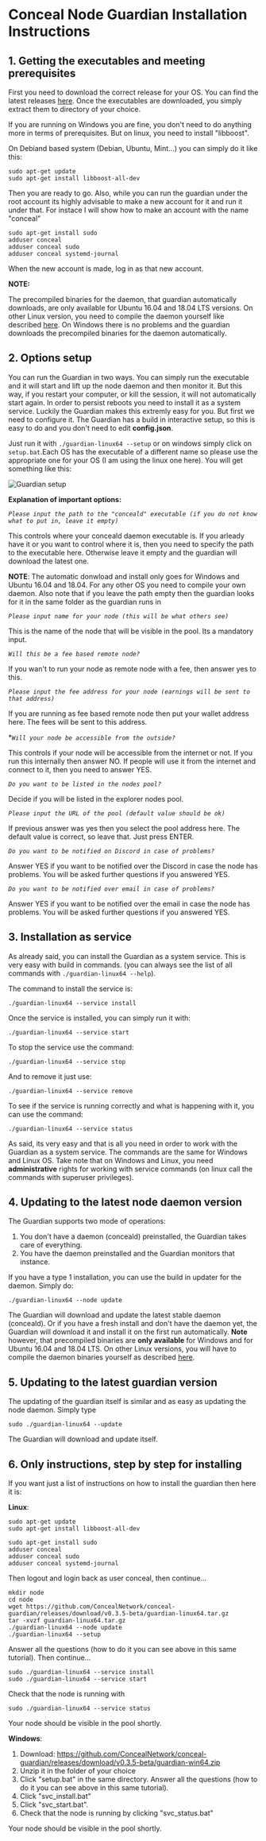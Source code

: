 # Conceal Node Guardian Installation Instructions

## 1. Getting the executables and meeting prerequisites

First you need to download the correct release for your OS. You can find the latest releases [here](https://github.com/ConcealNetwork/conceal-guardian/releases).
Once the executables are downloaded, you simply extract them to directory of your choice.

If you are running on Windows you are fine, you don't need to do anything more in terms of prerequisites. But on linux, you need to install "libboost".

On Debiand based system (Debian, Ubuntu, Mint...) you can simply do it like this:

```
sudo apt-get update
sudo apt-get install libboost-all-dev
```

Then you are ready to go. Also, while you can run the guardian under the root account its highly advisable to make a new account for it and run it under that. For instace I will show how to make an account with the name "conceal"

```
sudo apt-get install sudo
adduser conceal
adduser conceal sudo
adduser conceal systemd-journal
```

When the new account is made, log in as that new account.

**NOTE:** 

The precompiled binaries for the daemon, that guardian automatically downloads, are only available for Ubuntu 16.04 and 18.04 LTS versions. On other Linux version, you need to compile the daemon yourself like described [here](https://github.com/ConcealNetwork/conceal-core#compiling-conceal-from-source). On Windows there is no problems and the guardian downloads the precompiled binaries for the daemon automatically.

## 2. Options setup

You can run the Guardian in two ways. You can simply run the executable and it will start and lift up the node daemon and then monitor it. But this way, if you restart your computer, or kill the session, it will not automatically start again.
In order to persist reboots you need to install it as a system service. Luckily the Guardian makes this extremly easy for you. But first we need to configure it. The Guardian has a build in interactive setup, so this is easy to do and you don't need to edit **config.json**.

Just run it with ```./guardian-linux64 --setup``` or on windows simply click on ```setup.bat```.Each OS has the executable of a different name so please use the appropriate one for your OS (I am using the linux one here).
You will get something like this:

![Guardian setup](https://raw.githubusercontent.com/ConcealNetwork/conceal-guardian/master/setup/guardian_setup.jpg)

**Explanation of important options:**

*```Please input the path to the "conceald" executable (if you do not know what to put in, leave it empty)```*

This controls where your conceald daemon executable is. If you arleady have it or you want to control where it is, then you need to specify the path to the executable here. Otherwise leave it empty and the guardian will download the latest one. 

**NOTE**: The automatic donwload and install only goes for Windows and Ubuntu 16.04 and 18.04. For any other OS you need to compile your own daemon. Also note that if you leave the path empty then the guardian looks for it in the same folder as the guardian runs in 

*```Please input name for your node (this will be what others see)```*

This is the name of the node that will be visible in the pool. Its a mandatory input.

*```Will this be a fee based remote node?```*

If you wan't to run your node as remote node with a fee, then answer yes to this.

*```Please input the fee address for your node (earnings will be sent to that address)```*

If you are running as fee based remote node then put your wallet address here. The fees will be sent to this address.

**```Will your node be accessible from the outside?```*

This controls if your node will be accessible from the internet or not. If you run this internally then answer NO. If people will use it from the internet and connect to it, then you need to answer YES.

*```Do you want to be listed in the nodes pool?```*

Decide if you will be listed in the explorer nodes pool.

*```Please input the URL of the pool (default value should be ok)```*

If previous answer was yes then you select the pool address here. The default value is correct, so leave that. Just press ENTER.

*```Do you want to be notified on Discord in case of problems?```*

Answer YES if you want to be notified over the Discord in case the node has problems. You will be asked further questions if you answered YES.

*```Do you want to be notified over email in case of problems?```*

Answer YES if you want to be notified over the email in case the node has problems. You will be asked further questions if you answered YES.

## 3. Installation as service

As already said, you can install the Guardian as a system service. This is very easy with build in commands. (you can always see the list of all commands with ```./guardian-linux64 --help```).

The command to install the service is:

```./guardian-linux64 --service install```

Once the service is installed, you can simply run it with:

```./guardian-linux64 --service start```

To stop the service use the command:

```./guardian-linux64 --service stop```

And to remove it just use: 

```./guardian-linux64 --service remove```

To see if the service is running correctly and what is happening with it, you can use the command:

```./guardian-linux64 --service status```

As said, its very easy and that is all you need in order to work with the Guardian as a system service. The commands are the same for Windows and Linux OS. Take note that on Windows and Linux, you need **administrative** rights for working with service commands (on linux call the commands with superuser privileges).

## 4. Updating to the latest node daemon version

The Guardian supports two mode of operations:

1. You don't have a daemon (conceald) preinstalled, the Guardian takes care of everything.
2. You have the daemon preinstalled and the Guardian monitors that instance.

If you have a type 1 installation, you can use the build in updater for the daemon. Simply do: 

```./guardian-linux64 --node update```

The Guardian will download and update the latest stable daemon (conceald). Or if you have a fresh install and don't have the daemon yet, the Guardian will download it and install it on the first run automatically. **Note** however, that precompiled binaries are **only available** for Windows and for Ubuntu 16.04 and 18.04 LTS. On other Linux versions, you will have to compile the daemon binaries yourself as described [here](https://github.com/ConcealNetwork/conceal-core#compiling-conceal-from-source).

## 5. Updating to the latest guardian version

The updating of the guardian itself is similar and as easy as updating the node daemon. Simply type

```sudo ./guardian-linux64 --update```

The Guardian will download and update itself.

## 6. Only instructions, step by step for installing

If you want just a list of instructions on how to install the guardian then here it is:

**Linux**:

```
sudo apt-get update
sudo apt-get install libboost-all-dev

sudo apt-get install sudo
adduser conceal
adduser conceal sudo
adduser conceal systemd-journal
```

Then logout and login back as user conceal, then continue...

```
mkdir node
cd node
wget https://github.com/ConcealNetwork/conceal-guardian/releases/download/v0.3.5-beta/guardian-linux64.tar.gz
tar -xvzf guardian-linux64.tar.gz
./guardian-linux64 --node update
./guardian-linux64 --setup
```

Answer all the questions (how to do it you can see above in this same tutorial). Then continue...

```
sudo ./guardian-linux64 --service install
sudo ./guardian-linux64 --service start
```

Check that the node is running with 

```
sudo ./guardian-linux64 --service status
```

Your node should be visible in the pool shortly.

**Windows**:

1. Download: https://github.com/ConcealNetwork/conceal-guardian/releases/download/v0.3.5-beta/guardian-win64.zip
2. Unzip it in the folder of your choice
3. Click "setup.bat" in the same directory. Answer all the questions (how to do it you can see above in this same tutorial).
4. Click "svc_install.bat"
5. Click "svc_start.bat".
6. Check that the node is running by clicking "svc_status.bat"

Your node should be visible in the pool shortly.
